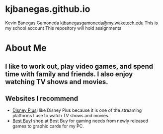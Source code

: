 # kjbanegas.github.io
Kevin Banegas Gamoneda 
kjbanegasgamoneda@my.waketech.edu
This is my school account
This repository will hold assignments 

# About Me
## I like to work out, play video games, and spend time with family and friends. I also enjoy watching TV shows and movies.
## Websites I recommend
* [Disney Plus](www.disneyplus.com)I like Disney Plus because it is one of the streaming platforms I use to watch TV shows and movies. 
* [Best Buy](www.disneyplus.com)I shop at Best Buy for gaming needs from newly released games to graphic cards for my PC. 